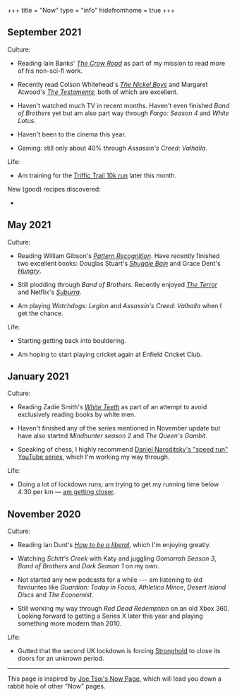 +++
title = "Now"
type = "info"
hidefromhome = true
+++

## September 2021

Culture:

- Reading Iain Banks' [_The Crow Road_](https://www.librarything.com/work/40571)
  as part of my mission to read more of his non-sci-fi work.

- Recently read Colson Whitehead's [_The Nickel Boys_](https://www.librarything.com/work/22589660) and Margaret Atwood's
  [_The Testaments_](https://www.librarything.com/work/22568688); both of which are excellent.

- Haven't watched much TV in recent months. Haven't even finished _Band of Brothers_ yet but am also part way
  through _Fargo: Season 4_ and _White Lotus_.

- Haven't been to the cinema this year.

- Gaming: still only about 40% through _Assassin's Creed: Valhalla_.

Life:

- Am training for the [Triffic Trail 10k run](https://www.triffictrail.com/)
  later this month.

New (good) recipes discovered:

-


## May 2021

Culture:

- Reading William Gibson's [_Pattern Recognition_](https://www.librarything.com/work/610). Have recently
  finished two excellent books: Douglas Stuart's [_Shuggie Bain_](https://www.librarything.com/work/23737379) and
  Grace Dent's [_Hungry_](https://www.librarything.com/work/25666405).

- Still plodding through _Band of Brothers_. Recently enjoyed [_The Terror_](https://www.bbc.co.uk/iplayer/episodes/p0954ks6/the-terror) and
  Netflix's [_Suburra_](https://www.netflix.com/gb/title/80081537).

- Am playing _Watchdogs: Legion_ and _Assassin's Creed: Valhalla_ when I get the
  chance.

Life:

- Starting getting back into bouldering.

- Am hoping to start playing cricket again at Enfield Cricket Club.


## January 2021

Culture:

- Reading Zadie Smith's [_White Teeth_](http://www.librarything.com/work/5183)
  as part of an attempt to avoid exclusively reading books by white men.

- Haven't finished any of the series mentioned in November update but have also
  started _Mindhunter season 2_ and _The Queen's Gambit_.

- Speaking of chess, I highly recommend [Daniel Naroditsky's "speed run" YouTube series](https://www.youtube.com/watch?v=Ytkf3qZTj74&list=PLT1F2nOxLHOcmi_qi1BbY6axf5xLFEcit&ab_channel=DanielNaroditsky), which I'm working my way through.

Life:

- Doing a lot of lockdown runs; am trying to get my running time below 4:30 per km — [am getting closer](https://www.strava.com/athletes/31709197).


## November 2020

Culture:

- Reading Ian Dunt's [_How to be a liberal_](https://www.canburypress.com/products/how-to-be-a-liberal-by-ian-dunt-hardback-isbn9781912454419), which I'm enjoying greatly.

- Watching _Schitt's Creek_ with Katy and juggling _Gomorrah Season 3_, _Band of Brothers_ and
  _Dark Season 1_ on my own.

- Not started any new podcasts for a while --- am listening to old favourites like
  _Guardian: Today in Focus_, _Athletico Mince_, _Desert Island Discs_ and _The
  Economist_.

- Still working my way through _Red Dead Redemption_ on an old Xbox 360. Looking
  forward to getting a Series X later this year and playing something more
  modern than 2010.

Life:

- Gutted that the second UK lockdown is forcing [Stronghold](https://www.thestrongholduk.com/) to close its doors for an unknown period.

---

This page is inspired by [Joe Tsoi's Now Page](https://joetsoi.github.io/now/),
which will lead you down a rabbit hole of other "Now" pages.
